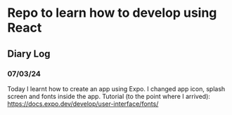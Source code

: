 # Repo to learn how to develop using React

## Diary Log

### 07/03/24

Today  I learnt how to create an app using Expo. I changed app icon, splash screen and fonts inside the app.
Tutorial (to the point where I arrived): https://docs.expo.dev/develop/user-interface/fonts/